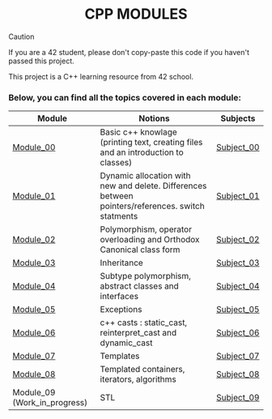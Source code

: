 <h1 align="center">
	CPP MODULES
</h1>

> [!CAUTION]
> If you are a 42 student, please don't copy-paste this code if you haven't passed this project.

This project is a C++ learning resource from 42 school.
### Below, you can find all the topics covered in each module:

| Module | Notions | Subjects |
|----------|----------|----------|
|  [Module_00](CPP_00/) | Basic c++ knowlage (printing text, creating files and an introduction to classes)| [Subject_00](subjects/subject_00_feb_2024.pdf) |
|  [Module_01](CPP_01/) | Dynamic allocation with new and delete. Differences between pointers/references. switch statments | [Subject_01](subjects/subject_01_feb_2024.pdf) |
|  [Module_02](CPP_02/) | Polymorphism, operator overloading and Orthodox Canonical class form | [Subject_02](subjects/subject_02_feb_2024.pdf) |
|  [Module_03](CPP_03/) | Inheritance | [Subject_03](subjects/subject_03_feb_2024.pdf) |
|  [Module_04](CPP_04/) | Subtype polymorphism, abstract classes and interfaces | [Subject_04](subjects/subject_04_feb_2024.pdf) |
|  [Module_05](CPP_05/) | Exceptions | [Subject_05](subjects/subject_05_feb_2024.pdf) |
|  [Module_06](CPP_06/) | c++ casts : static_cast, reinterpret_cast and dynamic_cast | [Subject_06](subjects/subject_06_feb_2024.pdf) |
|  [Module_07](CPP_07/) | Templates | [Subject_07](subjects/subject_07_feb_2024.pdf) |
|  [Module_08](CPP_08/) | Templated containers, iterators, algorithms | [Subject_08](subjects/subject_08_feb_2024.pdf) |
|  Module_09 (Work_in_progress) | STL | [Subject_09](subjects/subject_09_feb_2024.pdf) |


